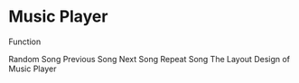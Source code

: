 # Music Player
Function

Random Song
Previous Song
Next Song
Repeat Song
The Layout Design of Music Player
